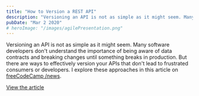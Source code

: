 ```yaml
---
title: "How to Version a REST API"
description: "Versioning an API is not as simple as it might seem. Many software developers don't understand the importance of being aware of data contracts and breaking changes until something breaks in production. But there are ways to effectively version your APIs that don't lead to frustrated consumers or developers."
pubDate: "Mar 2 2020"
# heroImage: "/images/agilePresentation.png"
---
```


Versioning an API is not as simple as it might seem. Many software developers don't understand the importance of being aware of data contracts and breaking changes until something breaks in production. But there are ways to effectively version your APIs that don't lead to frustrated consumers or developers. I explore these approaches in this article on [freeCodeCamp /news](https://www.freecodecamp.org/news).

[View the article](https://www.freecodecamp.org/news/how-to-version-a-rest-api/)
